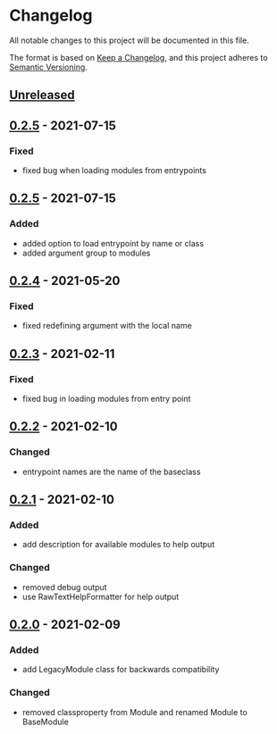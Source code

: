 # Changelog
All notable changes to this project will be documented in this file.

The format is based on [Keep a Changelog](https://keepachangelog.com/en/1.0.0/),
and this project adheres to [Semantic Versioning](https://semver.org/spec/v2.0.0.html).


## [Unreleased]

## [0.2.5] - 2021-07-15

### Fixed

- fixed bug when loading modules from entrypoints

## [0.2.5] - 2021-07-15

### Added

- added option to load entrypoint by name or class
- added argument group to modules


## [0.2.4] - 2021-05-20

### Fixed

- fixed redefining argument with the local name

## [0.2.3] - 2021-02-11

### Fixed

- fixed bug in loading modules from entry point


## [0.2.2] - 2021-02-10

### Changed

- entrypoint names are the name of the baseclass


## [0.2.1] - 2021-02-10

### Added

- add description for available modules to help output

### Changed

- removed debug output
- use RawTextHelpFormatter for help output


## [0.2.0] - 2021-02-09

### Added

- add LegacyModule class for backwards compatibility

### Changed

- removed classproperty from Module and renamed Module to BaseModule


[Unreleased]: https://github.com/manfred-kaiser/python-enhancements/compare/0.2.6...develop
[0.2.6]: https://github.com/manfred-kaiser/python-enhancements/compare/0.2.5...0.2.6
[0.2.5]: https://github.com/manfred-kaiser/python-enhancements/compare/0.2.4...0.2.5
[0.2.4]: https://github.com/manfred-kaiser/python-enhancements/compare/0.2.3...0.2.4
[0.2.3]: https://github.com/manfred-kaiser/python-enhancements/compare/0.2.2...0.2.3
[0.2.2]: https://github.com/manfred-kaiser/python-enhancements/compare/0.2.1...0.2.2
[0.2.1]: https://github.com/manfred-kaiser/python-enhancements/compare/0.2.0...0.2.1
[0.2.0]: https://github.com/manfred-kaiser/python-enhancements/tree/0.2.0
